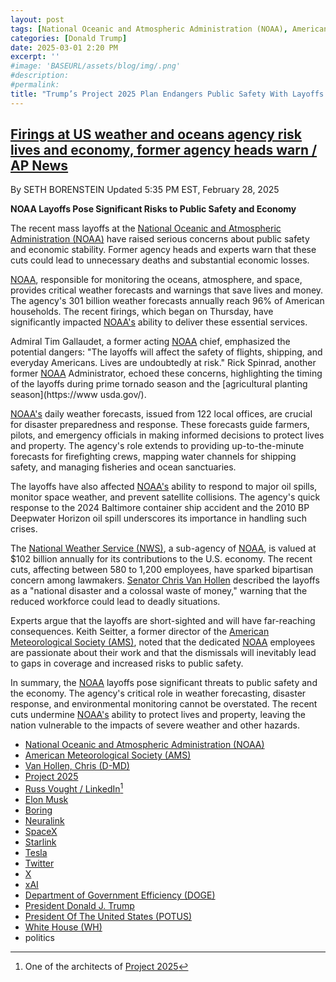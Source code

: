 ```yaml
---
layout: post
tags: [National Oceanic and Atmospheric Administration (NOAA), American Meteorological Society (AMS), Chris Van Hollen (D-MD), Project 2025, Russ Vought, President Of The United States (POTUS), President Donald J. Trump, Department of Governmennt Efficiency (DOGE), Elon Musk, Boring, Neuralink, SpaceX, Starlink, Tesla, Twitter, X, xAI, politics]
categories: [Donald Trump]
date: 2025-03-01 2:20 PM
excerpt: ''
#image: 'BASEURL/assets/blog/img/.png'
#description:
#permalink:
title: "Trump’s Project 2025 Plan Endangers Public Safety With Layoffs in National Oceanic and Atmospheric Administration (NOAA) hurricane mm"
---
```



## [Firings at US weather and oceans agency risk lives and economy, former agency heads warn / AP News](https://apnews.com/article/noaa-doge-federal-cuts-musk-weather-danger-6f60e7c511989aeff8930ae87c9a5ee8)

By  SETH BORENSTEIN
Updated 5:35 PM EST, February 28, 2025

**NOAA Layoffs Pose Significant Risks to Public Safety and Economy**

The recent mass layoffs at the [National Oceanic and Atmospheric Administration (NOAA)](https://www.noaa.gov/) have raised serious concerns about public safety and economic stability. Former agency heads and experts warn that these cuts could lead to unnecessary deaths and substantial economic losses.

[NOAA](https://www.noaa.gov/), responsible for monitoring the oceans, atmosphere, and space, provides critical weather forecasts and warnings that save lives and money. The agency's 301 billion weather forecasts annually reach 96% of American households. The recent firings, which began on Thursday, have significantly impacted [NOAA's](https://www.noaa.gov/) ability to deliver these essential services.

Admiral Tim Gallaudet, a former acting [NOAA](https://www.noaa.gov/) chief, emphasized the potential dangers: "The layoffs will affect the safety of flights, shipping, and everyday Americans. Lives are undoubtedly at risk." Rick Spinrad, another former [NOAA](https://www.noaa.gov/) Administrator, echoed these concerns, highlighting the timing of the layoffs during prime tornado season and the [agricultural planting season](https://www usda.gov/).

[NOAA's](https://www.noaa.gov/) daily weather forecasts, issued from 122 local offices, are crucial for disaster preparedness and response. These forecasts guide farmers, pilots, and emergency officials in making informed decisions to protect lives and property. The agency's role extends to providing up-to-the-minute forecasts for firefighting crews, mapping water channels for shipping safety, and managing fisheries and ocean sanctuaries.

The layoffs have also affected [NOAA's](https://www.noaa.gov/) ability to respond to major oil spills, monitor space weather, and prevent satellite collisions. The agency's quick response to the 2024 Baltimore container ship accident and the 2010 BP Deepwater Horizon oil spill underscores its importance in handling such crises.

The [National Weather Service (NWS)](http://www.nws.noaa.gov/), a sub-agency of [NOAA](https://www.noaa.gov/), is valued at $102 billion annually for its contributions to the U.S. economy. The recent cuts, affecting between 580 to 1,200 employees, have sparked bipartisan concern among lawmakers. [Senator Chris Van Hollen](https://www.vanhollen.senate.gov/) described the layoffs as a "national disaster and a colossal waste of money," warning that the reduced workforce could lead to deadly situations.

Experts argue that the layoffs are short-sighted and will have far-reaching consequences. Keith Seitter, a former director of the [American Meteorological Society (AMS)](https://www.ametsoc.org/ams/), noted that the dedicated [NOAA](https://www.noaa.gov/) employees are passionate about their work and that the dismissals will inevitably lead to gaps in coverage and increased risks to public safety.

In summary, the [NOAA](https://www.noaa.gov/) layoffs pose significant threats to public safety and the economy. The agency's critical role in weather forecasting, disaster response, and environmental monitoring cannot be overstated. The recent cuts undermine [NOAA's](https://www.noaa.gov/) ability to protect lives and property, leaving the nation vulnerable to the impacts of severe weather and other hazards.

- [National Oceanic and Atmospheric Administration (NOAA)](https://www.noaa.gov/)
- [American Meteorological Society (AMS)](https://www.ametsoc.org/ams/)
- [Van Hollen, Chris (D-MD)](https://www.vanhollen.senate.gov/)
- [Project 2025](https://www.project2025.org/)
- [Russ Vought / LinkedIn](https://www.linkedin.com/in/russ-vought-787396226/)[^1000]
- [Elon Musk](https://x.com/elonmusk/)
- [Boring](https://www.boringcompany.com/)
- [Neuralink](https://neuralink.com/)
- [SpaceX](https://www.spacex.com/)
- [Starlink](https://www.starlink.com/)
- [Tesla](https://www.tesla.com/)
- [Twitter](https://twitter.com/)
- [ X ](https://x.com/)
- [xAI](https://x.ai/)
- [Department of Government Efficiency (DOGE)](https://www.doge.gov/)
- [President Donald J. Trump](https://www.whitehouse.gov/administration/donald-j-trump/)
- [President Of The United States (POTUS)](https://www.whitehouse.gov/)
- [White House (WH)](https://www.whitehouse.gov/)
- politics

[^1000]: One of the architects of [Project 2025](https://www.project2025.org/)
